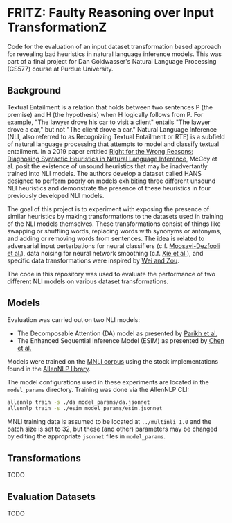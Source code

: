 FRITZ: Faulty Reasoning over Input TransformationZ
==================================================

Code for the evaluation of an input dataset transformation based approach for revealing bad heuristics in natural language inference models. This was part of a final project for Dan Goldwasser's Natural Language Processing (CS577) course at Purdue University.


Background
----------

Textual Entailment is a relation that holds between two sentences P (the premise) and H (the hypothesis) when H logically follows from P. For example, "The lawyer drove his car to visit a client" entails "The lawyer drove a car," but not "The client drove a car." Natural Language Inference (NLI, also referred to as Recognizing Textual Entailment or RTE) is a subfield of natural language processing that attempts to model and classify textual entailment. In a 2019 paper entitled [Right for the Wrong Reasons: Diagnosing Syntactic Heuristics in Natural Language Inference](https://arxiv.org/pdf/1902.01007.pdf), McCoy et al. posit the existence of unsound heuristics that may be inadvertantly trained into NLI models. The authors develop a dataset called HANS designed to perform poorly on models exhibiting three different unsound NLI heuristics and demonstrate the presence of these heuristics in four previously developed NLI models.

The goal of this project is to experiment with exposing the presence of similar heuristics by making transformations to the datasets used in training of the NLI models themselves. These transformations consist of things like swapping or shuffling words, replacing words with synonyms or antonyms, and adding or removing words from sentences. The idea is related to adversarial input perterbations for neural classifiers (c.f. [Moosavi-Dezfooli et al.](https://arxiv.org/abs/1610.08401)), data noising for neural network smoothing (c.f. [Xie et al.](https://arxiv.org/abs/1703.02573)), and specific data transformations were inspired by [Wei and Zou](https://arxiv.org/abs/1901.11196). 

The code in this repository was used to evaluate the performance of two different NLI models on various dataset transformations.


Models
------

Evaluation was carried out on two NLI models:

* The Decomposable Attention (DA) model as presented by [Parikh et al.](https://www.aclweb.org/anthology/D16-1244/)
* The Enhanced Sequential Inference Model (ESIM) as presented by [Chen et al.](https://www.aclweb.org/anthology/P17-1152/)

Models were trained on the [MNLI corpus](https://cims.nyu.edu/~sbowman/multinli/) using the stock implementations found in the [AllenNLP library](https://allennlp.org/). 

The model configurations used in these experiments are located in the `model_params` directory. Training was done via the AllenNLP CLI:

```bash
allennlp train -s ./da model_params/da.jsonnet 
allennlp train -s ./esim model_params/esim.jsonnet 
```
MNLI training data is assumed to be located at `../multinli_1.0` and the batch size is set to 32, but these (and other) parameters may be changed by editing the appropriate `jsonnet` files in `model_params`.


Transformations
---------------
TODO

Evaluation Datasets
-------------------
TODO
